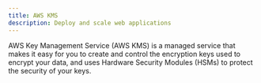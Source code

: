 ```yaml
---
title: AWS KMS
description: Deploy and scale web applications
---
```


AWS Key Management Service (AWS KMS) is a managed service that makes it easy for you to create and control the encryption keys used to encrypt your data, and uses Hardware Security Modules (HSMs) to protect the security of your keys.

